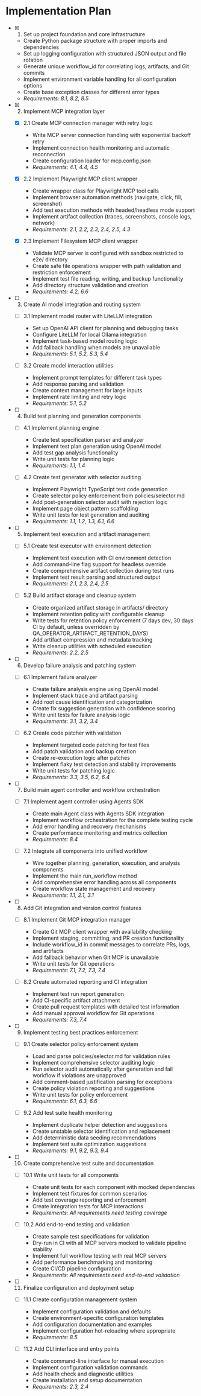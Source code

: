 # Implementation Plan

- [x] 1. Set up project foundation and core infrastructure
  - Create Python package structure with proper imports and dependencies
  - Set up logging configuration with structured JSON output and file rotation
  - Generate unique workflow_id for correlating logs, artifacts, and Git commits
  - Implement environment variable handling for all configuration options
  - Create base exception classes for different error types
  - _Requirements: 8.1, 8.2, 8.5_

- [x] 2. Implement MCP integration layer
  - [x] 2.1 Create MCP connection manager with retry logic
    - Write MCP server connection handling with exponential backoff retry
    - Implement connection health monitoring and automatic reconnection
    - Create configuration loader for mcp.config.json
    - _Requirements: 4.1, 4.4, 4.5_

  - [x] 2.2 Implement Playwright MCP client wrapper
    - Create wrapper class for Playwright MCP tool calls
    - Implement browser automation methods (navigate, click, fill, screenshot)
    - Add test execution methods with headed/headless mode support
    - Implement artifact collection (traces, screenshots, console logs, network)
    - _Requirements: 2.1, 2.2, 2.3, 2.4, 2.5, 4.3_

  - [x] 2.3 Implement Filesystem MCP client wrapper
    - Validate MCP server is configured with sandbox restricted to e2e/ directory
    - Create safe file operations wrapper with path validation and restriction enforcement
    - Implement test file reading, writing, and backup functionality
    - Add directory structure validation and creation
    - _Requirements: 4.2, 6.6_

- [ ] 3. Create AI model integration and routing system
  - [ ] 3.1 Implement model router with LiteLLM integration
    - Set up OpenAI API client for planning and debugging tasks
    - Configure LiteLLM for local Ollama integration
    - Implement task-based model routing logic
    - Add fallback handling when models are unavailable
    - _Requirements: 5.1, 5.2, 5.3, 5.4_

  - [ ] 3.2 Create model interaction utilities
    - Implement prompt templates for different task types
    - Add response parsing and validation
    - Create context management for large inputs
    - Implement rate limiting and retry logic
    - _Requirements: 5.1, 5.2_

- [ ] 4. Build test planning and generation components
  - [ ] 4.1 Implement planning engine
    - Create test specification parser and analyzer
    - Implement test plan generation using OpenAI model
    - Add test gap analysis functionality
    - Write unit tests for planning logic
    - _Requirements: 1.1, 1.4_

  - [ ] 4.2 Create test generator with selector auditing
    - Implement Playwright TypeScript test code generation
    - Create selector policy enforcement from policies/selector.md
    - Add post-generation selector audit with rejection logic
    - Implement page object pattern scaffolding
    - Write unit tests for test generation and auditing
    - _Requirements: 1.1, 1.2, 1.3, 6.1, 6.6_

- [ ] 5. Implement test execution and artifact management
  - [ ] 5.1 Create test executor with environment detection
    - Implement test execution with CI environment detection
    - Add command-line flag support for headless override
    - Create comprehensive artifact collection during test runs
    - Implement test result parsing and structured output
    - _Requirements: 2.1, 2.3, 2.4, 2.5_

  - [ ] 5.2 Build artifact storage and cleanup system
    - Create organized artifact storage in artifacts/ directory
    - Implement retention policy with configurable cleanup
    - Write tests for retention policy enforcement (7 days dev, 30 days CI by default, unless overridden by QA_OPERATOR_ARTIFACT_RETENTION_DAYS)
    - Add artifact compression and metadata tracking
    - Write cleanup utilities with scheduled execution
    - _Requirements: 2.2, 2.5_

- [ ] 6. Develop failure analysis and patching system
  - [ ] 6.1 Implement failure analyzer
    - Create failure analysis engine using OpenAI model
    - Implement stack trace and artifact parsing
    - Add root cause identification and categorization
    - Create fix suggestion generation with confidence scoring
    - Write unit tests for failure analysis logic
    - _Requirements: 3.1, 3.2, 3.4_

  - [ ] 6.2 Create code patcher with validation
    - Implement targeted code patching for test files
    - Add patch validation and backup creation
    - Create re-execution logic after patches
    - Implement flaky test detection and stability improvements
    - Write unit tests for patching logic
    - _Requirements: 3.3, 3.5, 6.2, 6.4_

- [ ] 7. Build main agent controller and workflow orchestration
  - [ ] 7.1 Implement agent controller using Agents SDK
    - Create main Agent class with Agents SDK integration
    - Implement workflow orchestration for the complete testing cycle
    - Add error handling and recovery mechanisms
    - Create performance monitoring and metrics collection
    - _Requirements: 8.4_

  - [ ] 7.2 Integrate all components into unified workflow
    - Wire together planning, generation, execution, and analysis components
    - Implement the main run_workflow method
    - Add comprehensive error handling across all components
    - Create workflow state management and recovery
    - _Requirements: 1.1, 2.1, 3.1_

- [ ] 8. Add Git integration and version control features
  - [ ] 8.1 Implement Git MCP integration manager
    - Create Git MCP client wrapper with availability checking
    - Implement staging, committing, and PR creation functionality
    - Include workflow_id in commit messages to correlate PRs, logs, and artifacts
    - Add fallback behavior when Git MCP is unavailable
    - Write unit tests for Git operations
    - _Requirements: 7.1, 7.2, 7.3, 7.4_

  - [ ] 8.2 Create automated reporting and CI integration
    - Implement test run report generation
    - Add CI-specific artifact attachment
    - Create pull request templates with detailed test information
    - Add manual approval workflow for Git operations
    - _Requirements: 7.3, 7.4_

- [ ] 9. Implement testing best practices enforcement
  - [ ] 9.1 Create selector policy enforcement system
    - Load and parse policies/selector.md for validation rules
    - Implement comprehensive selector auditing logic
    - Run selector audit automatically after generation and fail workflow if violations are unapproved
    - Add comment-based justification parsing for exceptions
    - Create policy violation reporting and suggestions
    - Write unit tests for policy enforcement
    - _Requirements: 6.1, 6.3, 6.6_

  - [ ] 9.2 Add test suite health monitoring
    - Implement duplicate helper detection and suggestions
    - Create unstable selector identification and replacement
    - Add deterministic data seeding recommendations
    - Implement test suite optimization suggestions
    - _Requirements: 9.1, 9.2, 9.3, 9.4_

- [ ] 10. Create comprehensive test suite and documentation
  - [ ] 10.1 Write unit tests for all components
    - Create unit tests for each component with mocked dependencies
    - Implement test fixtures for common scenarios
    - Add test coverage reporting and enforcement
    - Create integration tests for MCP interactions
    - _Requirements: All requirements need testing coverage_

  - [ ] 10.2 Add end-to-end testing and validation
    - Create sample test specifications for validation
    - Dry-run in CI with all MCP servers mocked to validate pipeline stability
    - Implement full workflow testing with real MCP servers
    - Add performance benchmarking and monitoring
    - Create CI/CD pipeline configuration
    - _Requirements: All requirements need end-to-end validation_

- [ ] 11. Finalize configuration and deployment setup
  - [ ] 11.1 Create configuration management system
    - Implement configuration validation and defaults
    - Create environment-specific configuration templates
    - Add configuration documentation and examples
    - Implement configuration hot-reloading where appropriate
    - _Requirements: 8.5_

  - [ ] 11.2 Add CLI interface and entry points
    - Create command-line interface for manual execution
    - Implement configuration validation commands
    - Add health check and diagnostic utilities
    - Create installation and setup documentation
    - _Requirements: 2.3, 2.4_